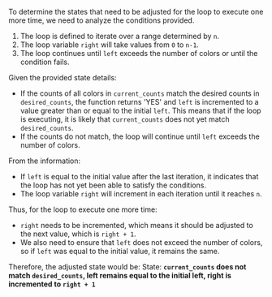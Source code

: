 To determine the states that need to be adjusted for the loop to execute one more time, we need to analyze the conditions provided.

1. The loop is defined to iterate over a range determined by `n`. 
2. The loop variable `right` will take values from `0` to `n-1`. 
3. The loop continues until `left` exceeds the number of colors or until the condition fails.

Given the provided state details:
- If the counts of all colors in `current_counts` match the desired counts in `desired_counts`, the function returns 'YES' and `left` is incremented to a value greater than or equal to the initial `left`. This means that if the loop is executing, it is likely that `current_counts` does not yet match `desired_counts`.
- If the counts do not match, the loop will continue until `left` exceeds the number of colors.

From the information:
- If `left` is equal to the initial value after the last iteration, it indicates that the loop has not yet been able to satisfy the conditions.
- The loop variable `right` will increment in each iteration until it reaches `n`.

Thus, for the loop to execute one more time:
- `right` needs to be incremented, which means it should be adjusted to the next value, which is `right + 1`.
- We also need to ensure that `left` does not exceed the number of colors, so if `left` was equal to the initial value, it remains the same.

Therefore, the adjusted state would be:
State: **`current_counts` does not match `desired_counts`, left remains equal to the initial left, right is incremented to `right + 1`**
